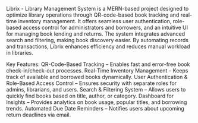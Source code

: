 Librix - Library Management System is a MERN-based project designed to optimize library operations through QR-code-based book tracking and real-time inventory management. It offers seamless user authentication, role-based access control for administrators and borrowers, and an intuitive UI for managing book lending and returns. The system integrates advanced search and filtering, making book discovery easier. By automating records and transactions, Librix enhances efficiency and reduces manual workload in libraries.

Key Features:
QR-Code-Based Tracking – Enables fast and error-free book check-in/check-out processes.
Real-Time Inventory Management – Keeps track of available and borrowed books dynamically.
User Authentication & Role-Based Access Control – Ensures security with separate roles for admins, librarians, and users.
Search & Filtering System – Allows users to quickly find books based on title, author, or category.
Dashboard for Insights – Provides analytics on book usage, popular titles, and borrowing trends.
Automated Due Date Reminders – Notifies users about upcoming return deadlines via email.
